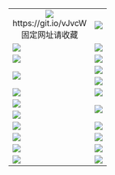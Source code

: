<table>
  <tr></tr>
  <tr>
    <td align=center><img src="https://d34p42q3m9x7iq.cloudfront.net/Up/oGate.jpg" />
      <br>https://git.io/vJvcW<br>固定网址请收藏</td>
    <td align=center><img src="https://d34p42q3m9x7iq.cloudfront.net/Up/0WMEW.jpg" /></td>
  </tr>
  <tr>
    <td><a href="https://d34p42q3m9x7iq.cloudfront.net" target="_blank"><img src="https://d34p42q3m9x7iq.cloudfront.net/Up/0WMDT.jpg" /></a></td>
    <td><a href="https://d34p42q3m9x7iq.cloudfront.net/oNote.aspx" target="_blank"><img src="https://d34p42q3m9x7iq.cloudfront.net/Up/0WZTT.jpg" /></a></td>
  </tr>
  <tr>
    <td><a href="https://d34p42q3m9x7iq.cloudfront.net/onUP.aspx?name=https://d146mstxox9k4x.cloudfront.net/0" target="_blank"><img src="https://d34p42q3m9x7iq.cloudfront.net/Up/0DTW.jpg"/></a></td>
    <td><a href="https://d34p42q3m9x7iq.cloudfront.net/ogST.aspx" target="_blank"><img src="https://d34p42q3m9x7iq.cloudfront.net/Up/ST.jpg"/></a></td>
  </tr>
  <tr>
    <td rowspan=2><a href="https://d34p42q3m9x7iq.cloudfront.net/ogUP.aspx?name=WJ.mp4" target="_blank"><img src="https://d34p42q3m9x7iq.cloudfront.net/Up/WJ.jpg" /></a></td>
    <td><a href="https://d34p42q3m9x7iq.cloudfront.net/ogUP.aspx?name=DKC.mp4&count=14" target="_blank"><img src="https://d34p42q3m9x7iq.cloudfront.net/Up/DKC.jpg" /></a></td> 
  </tr>
  <tr>
    <td><a href="https://d34p42q3m9x7iq.cloudfront.net/ogUP.aspx?name=LRWS.mp4&count=6B:12,5A:10,5B:35,4A:14,4B:19,3A:10,3B:26,2A:16,2B:21,1A:23,1B:29" target="_blank"><img src="https://d34p42q3m9x7iq.cloudfront.net/Up/LRWS.jpg" /></a></td>
  </tr>
  <tr>
    <td><a href="https://d34p42q3m9x7iq.cloudfront.net/ogUP.aspx?name=WJZM.mp4&count=20" target="_blank"><img src="https://d34p42q3m9x7iq.cloudfront.net/Up/WJZM.jpg" /></a></td>
    <td><a href="https://d34p42q3m9x7iq.cloudfront.net/ogUP.aspx?name=XTFY.mp4&count=20" target="_blank"><img src="https://d34p42q3m9x7iq.cloudfront.net/Up/XTFY.jpg" /></a></td>
  </tr>
  <tr>
    <td><a href="https://d34p42q3m9x7iq.cloudfront.net/ogUP.aspx?name=JQR.mp4&count=2" target="_blank"><img src="https://d34p42q3m9x7iq.cloudfront.net/Up/JQR.jpg" /></a></td>   
    <td rowspan=2><a href="https://d34p42q3m9x7iq.cloudfront.net/ogUP.aspx?name=JP.mp4&count=9" target="_blank"><img src="https://d34p42q3m9x7iq.cloudfront.net/Up/JP.jpg" /></td>
  </tr>
  <tr>
    <td><a href="https://d34p42q3m9x7iq.cloudfront.net/ogUP.aspx?name=MTDWH.mp4&count=28" target="_blank"><img src="https://d34p42q3m9x7iq.cloudfront.net/Up/MTDWH.jpg" /></a></td>
  </tr>
  <tr>
    <td><a href="https://d34p42q3m9x7iq.cloudfront.net/ogUP.aspx?name=4SZG.mp4&count=05:12,04:20&current=05:12" target="_blank"><img src="https://d34p42q3m9x7iq.cloudfront.net/Up/4SZG0.jpg" /></a></td>
    <td><a href="https://d34p42q3m9x7iq.cloudfront.net/ogUP.aspx?name=4SDJ.mp4&count=05:30,04:52&current=05:30" target="_blank"><img src="https://d34p42q3m9x7iq.cloudfront.net/Up/4SDJ0.jpg" /></a></td>
  </tr>
  <tr>
    <td><a href="https://d34p42q3m9x7iq.cloudfront.net/ogUP.aspx?name=FG.zip" target="_blank"><img src="https://d34p42q3m9x7iq.cloudfront.net/Up/FG.jpg" /></a></td>
    <td><a href="https://d34p42q3m9x7iq.cloudfront.net/ogUP.aspx?name=FGA.apk" target="_blank"><img src="https://d34p42q3m9x7iq.cloudfront.net/Up/FGA.jpg" /></a></td>
  </tr>
  <tr>
    <td><a href="https://d34p42q3m9x7iq.cloudfront.net/ogUP.aspx?name=U.zip" target="_blank"><img src="https://d34p42q3m9x7iq.cloudfront.net/Up/U.jpg" /></a></td>
    <td><a href="https://d34p42q3m9x7iq.cloudfront.net/ogUP.aspx?name=UA.apk" target="_blank"><img src="https://d34p42q3m9x7iq.cloudfront.net/Up/UA.jpg" /></a></td>
  </tr>
  <tr>
    <td><a href="https://d34p42q3m9x7iq.cloudfront.net/ogUP.aspx?name=0iPPOTV.zip" target="_blank"><img src="https://d34p42q3m9x7iq.cloudfront.net/Up/0iPPOTV.jpg" /></a></td>
    <td><a href="https://d34p42q3m9x7iq.cloudfront.net/ogUP.aspx?name=0iNTD.apk" target="_blank"><img src="https://d34p42q3m9x7iq.cloudfront.net/Up/0iNTD.jpg" /></a></td>
  </tr>
</table>

